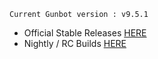 `Current Gunbot version : v9.5.1 `

- Official Stable Releases [HERE](https://github.com/GuntharDeNiro/BTCT/releases)
- Nightly / RC Builds [HERE](https://github.com/GuntharDeNiro/Gunthy/releases)
